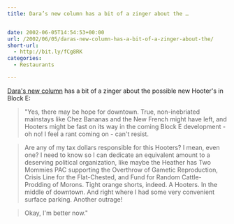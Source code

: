 ```yaml
---
title: Dara’s new column has a bit of a zinger about the …


date: 2002-06-05T14:54:53+00:00
url: /2002/06/05/daras-new-column-has-a-bit-of-a-zinger-about-the/
short-url:
  - http://bit.ly/fCg8RK
categories:
  - Restaurants

---
```

<a href="http://www.citypages.com/databank/23/1122/article10447.asp">Dara's new column</a> has a bit of a zinger about the possible new Hooter's in Block E:

> "Yes, there may be hope for downtown. True, non-inebriated mainstays like Chez Bananas and the New French might have left, and Hooters might be fast on its way in the coming Block E development - oh no! I feel a rant coming on - can't resist.

> Are any of my tax dollars responsible for this Hooters? I mean, even one? I need to know so I can dedicate an equivalent amount to a deserving political organization, like maybe the Heather has Two Mommies PAC supporting the Overthrow of Gametic Reproduction, Crisis Line for the Flat-Chested, and Fund for Random Cattle-Prodding of Morons. Tight orange shorts, indeed. A Hooters. In the middle of downtown. And right where I had some very convenient surface parking. Another outrage!

> Okay, I'm better now."